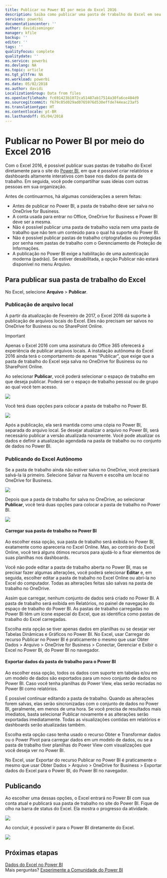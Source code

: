 ```yaml
---
title: Publicar no Power BI por meio do Excel 2016
description: Saiba como publicar uma pasta de trabalho do Excel em seu site do Power BI.
services: powerbi
documentationcenter: ''
author: davidiseminger
manager: kfile
backup: ''
editor: ''
tags: ''
qualityfocus: complete
qualitydate: ''
ms.service: powerbi
ms.devlang: NA
ms.topic: article
ms.tgt_pltfrm: NA
ms.workload: powerbi
ms.date: 05/02/2018
ms.author: davidi
LocalizationGroup: Data from files
ms.openlocfilehash: fc691423b1072ca51487ab17514a30fa6ce404d9
ms.sourcegitcommit: f679c05d029ad0765976d530effde744eac23af5
ms.translationtype: HT
ms.contentlocale: pt-BR
ms.lasthandoff: 05/04/2018
---
```

# <a name="publish-to-power-bi-from-excel-2016"></a>Publicar no Power BI por meio do Excel 2016
Com o Excel 2016, é possível publicar suas pastas de trabalho do Excel diretamente para o site do [Power BI](https://powerbi.microsoft.com), em que é possível criar relatórios e dashboards altamente interativos com base nos dados da pasta de trabalho. Em seguida, você pode compartilhar suas ideias com outras pessoas em sua organização.

Antes de continuarmos, há algumas considerações a serem feitas:

* Antes de publicar no Power BI, a pasta de trabalho deve ser salva no OneDrive for Business.
* A conta usada para entrar no Office, OneDrive for Business e Power BI deve ser a mesma.
* Não é possível publicar uma pasta de trabalho vazia nem uma pasta de trabalho que não tem um conteúdo para o qual há suporte do Power BI.
* Não é possível publicar pastas de trabalho criptografadas ou protegidas por senha nem pastas de trabalho com o Gerenciamento de Proteção de Informações.
* A publicação no Power BI exige a habilitação de uma autenticação moderna (padrão). Se estiver desabilitada, a opção Publicar não estará disponível no menu Arquivo.

## <a name="to-publish-your-excel-workbook"></a>Para publicar sua pasta de trabalho do Excel
No Excel, selecione **Arquivo** > **Publicar**.

### <a name="local-file-publishing"></a>Publicação de arquivo local
A partir da atualização de Fevereiro de 2017, o Excel 2016 dá suporte à publicação de arquivos locais do Excel. Eles não precisam ser salvos no OneDrive for Business ou no SharePoint Online.

> [!IMPORTANT]
> Apenas o Excel 2016 com uma assinatura do Office 365 oferecerá a experiência de publicar arquivos locais. A instalação autônoma do Excel 2016 ainda terá o comportamento de apenas "Publicar", que exige que a pasta de trabalho do Excel seja salva no OneDrive for Business ou no SharePoint Online.
> 
> 

Ao selecionar **Publicar**, você poderá selecionar o espaço de trabalho em que deseja publicar. Poderá ser o espaço de trabalho pessoal ou de grupo ao qual você tem acesso.

![](media/service-publish-from-excel/pbi_choose_workspace.png)

Você terá duas opções para colocar a pasta de trabalho no Power BI.

![](media/service-publish-from-excel/pbi_uploadexport3.png)

Após a publicação, ela será mantida como uma cópia no Power BI, separada do arquivo local. Se desejar atualizar o arquivo no Power BI, será necessário publicar a versão atualizada novamente. Você pode atualizar os dados e definir a atualização agendada na pasta de trabalho ou no conjunto de dados no Power BI.

### <a name="publishing-from-excel-standalone"></a>Publicando do Excel Autônomo
Se a pasta de trabalho ainda não estiver salva no OneDrive, você precisará salvá-la lá primeiro. Selecione Salvar na Nuvem e escolha um local no OneDrive for Business.

![](media/service-publish-from-excel/pbi_savetoonedrive2.png)

Depois que a pasta de trabalho for salva no OneDrive, ao selecionar **Publicar**, você terá duas opções para colocar a pasta de trabalho no Power BI.

![](media/service-publish-from-excel/pbi_uploadexport2.png)

#### <a name="upload-your-workbook-to-power-bi"></a>Carregar sua pasta de trabalho no Power BI
Ao escolher essa opção, sua pasta de trabalho será exibida no Power BI, exatamente como apareceria no Excel Online. Mas, ao contrário do Excel Online, você terá alguns ótimos recursos para ajudá-lo a fixar elementos de suas planilhas nos dashboards.

Você não pode editar a pasta de trabalho aberta no Power BI, mas se precisar fazer algumas alterações, você poderá selecionar **Editar** e, em seguida, escolher editar a pasta de trabalho no Excel Online ou abri-la no Excel do computador. Todas as alterações feitas são salvas na pasta de trabalho no OneDrive.

Assim que carregar, nenhum conjunto de dados será criado no Power BI. A pasta de trabalho será exibida em Relatórios, no painel de navegação do espaço de trabalho do Power BI. As pastas de trabalho carregadas no Power BI têm um ícone especial do Excel, que as identifica como pastas de trabalho do Excel carregadas.

Escolha esta opção se tiver apenas dados em planilhas ou se desejar ver Tabelas Dinâmicas e Gráficos no Power BI.
No Excel, usar Carregar do recurso Publicar no Power BI é praticamente o mesmo que usar Obter Dados > Arquivo > OneDrive for Business > Conectar, Gerenciar e Exibir o Excel no Power BI, do Power BI no navegador.

#### <a name="export-workbook-data-to-power-bi"></a>Exportar dados da pasta de trabalho para o Power BI
Ao escolher essa opção, todos os dados com suporte em tabelas e/ou em um modelo de dados são exportados para um novo conjunto de dados no Power BI. Caso você tenha planilhas do Power View, elas serão recriadas no Power BI como relatórios.

É possível continuar editando a pasta de trabalho. Quando as alterações forem salvas, elas serão sincronizadas com o conjunto de dados no Power BI, geralmente, em menos de uma hora. Se você precisa de resultados mais imediatos, basta selecionar Publicar novamente e as alterações serão exportadas imediatamente. Todas as visualizações contidas em relatórios e dashboards serão atualizadas também.

Escolha esta opção caso tenha usado o recurso Obter e Transformar dados ou o Power Pivot para carregar dados em um modelo de dados, ou se a pasta de trabalho tiver planilhas do Power View com visualizações que você deseja ver no Power BI.

No Excel, usar Exportar do recurso Publicar no Power BI é praticamente o mesmo que usar Obter Dados > Arquivo > OneDrive for Business > Exportar dados do Excel para o Power BI, do Power BI no navegador.

## <a name="publishing"></a>Publicando
Ao escolher uma dessas opções, o Excel entrará no Power BI com sua conta atual e publicará sua pasta de trabalho no site do Power BI. Fique de olho na barra de status do Excel. Ela mostra o progresso da atividade.

![](media/service-publish-from-excel/pbi_publishingstatus.png)

Ao concluir, é possível ir para o Power BI diretamente do Excel.

![](media/service-publish-from-excel/pbi_gotopbi.png)

## <a name="next-steps"></a>Próximas etapas
[Dados do Excel no Power BI](service-excel-workbook-files.md)  
Mais perguntas? [Experimente a Comunidade do Power BI](http://community.powerbi.com/)

